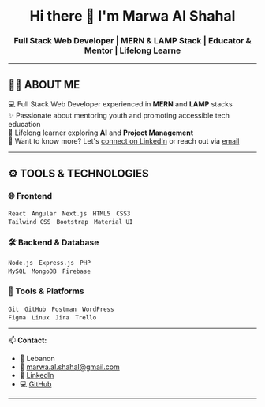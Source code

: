 <h1 align="center">Hi there 👋 I'm Marwa Al Shahal</h1>
<h3 align="center">Full Stack Web Developer | MERN & LAMP Stack | Educator & Mentor | Lifelong Learne</h3>

---

## 👩‍💻 ABOUT ME

💻 Full Stack Web Developer experienced in **MERN** and **LAMP** stacks  
✨ Passionate about mentoring youth and promoting accessible tech education  
🔭 Lifelong learner exploring **AI** and **Project Management**  
📄 Want to know more? Let's [connect on LinkedIn](https://www.linkedin.com/in/marwa-al-shahal) or reach out via [email](mailto:marwa.al.shahal@gmail.com)

---

## ⚙️ TOOLS & TECHNOLOGIES

### 🌐 Frontend
`React` &nbsp; `Angular` &nbsp; `Next.js` &nbsp; `HTML5` &nbsp; `CSS3`  
`Tailwind CSS` &nbsp; `Bootstrap` &nbsp; `Material UI`

### 🛠 Backend & Database
`Node.js` &nbsp; `Express.js` &nbsp; `PHP`  
`MySQL` &nbsp; `MongoDB` &nbsp; `Firebase`

### 🧰 Tools & Platforms
`Git` &nbsp; `GitHub` &nbsp; `Postman` &nbsp; `WordPress`  
`Figma` &nbsp; `Linux` &nbsp; `Jira` &nbsp; `Trello`

---

📫 **Contact:**  
- 📍 Lebanon  
- 📧 [marwa.al.shahal@gmail.com](mailto:marwa.al.shahal@gmail.com)  
- 🔗 [LinkedIn](https://www.linkedin.com/in/marwa-al-shahal)  
- 💻 [GitHub](https://github.com/marwa-al-shahal)

---

